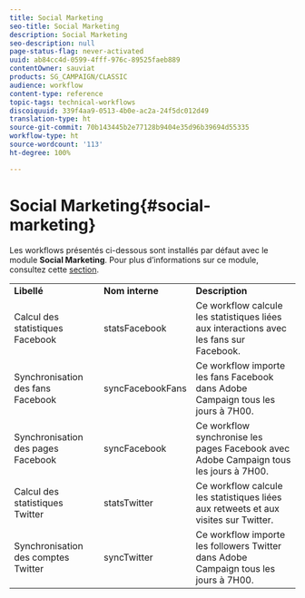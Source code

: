 ```yaml
---
title: Social Marketing
seo-title: Social Marketing
description: Social Marketing
seo-description: null
page-status-flag: never-activated
uuid: ab84cc4d-0599-4fff-976c-89525faeb889
contentOwner: sauviat
products: SG_CAMPAIGN/CLASSIC
audience: workflow
content-type: reference
topic-tags: technical-workflows
discoiquuid: 339f4aa9-0513-4b0e-ac2a-24f5dc012d49
translation-type: ht
source-git-commit: 70b143445b2e77128b9404e35d96b39694d55335
workflow-type: ht
source-wordcount: '113'
ht-degree: 100%

---
```



# Social Marketing{#social-marketing}

Les workflows présentés ci-dessous sont installés par défaut avec le module **Social Marketing**. Pour plus d’informations sur ce module, consultez cette [section](../../social/using/starting-workflows.md).

<table> 
 <tbody> 
  <tr> 
   <td> <strong>Libellé</strong><br /> </td> 
   <td> <strong>Nom interne</strong><br /> </td> 
   <td> <strong>Description</strong><br /> </td> 
  </tr> 
  <tr> 
   <td> <span class="uicontrol">Calcul des statistiques Facebook</span> <br /> </td> 
   <td> <span class="uicontrol">statsFacebook</span> <br /> </td> 
   <td> Ce workflow calcule les statistiques liées aux interactions avec les fans sur Facebook.<br /> </td> 
  </tr> 
  <tr> 
   <td> <span class="uicontrol">Synchronisation des fans Facebook</span> <br /> </td> 
   <td> <span class="uicontrol">syncFacebookFans</span> <br /> </td> 
   <td> Ce workflow importe les fans Facebook dans Adobe Campaign tous les jours à 7H00.<br /> </td> 
  </tr> 
  <tr> 
   <td> <span class="uicontrol">Synchronisation des pages Facebook</span> <br /> </td> 
   <td> <span class="uicontrol">syncFacebook</span> <br /> </td> 
   <td> Ce workflow synchronise les pages Facebook avec Adobe Campaign tous les jours à 7H00.<br /> </td> 
  </tr> 
  <tr> 
   <td> <span class="uicontrol">Calcul des statistiques Twitter</span> <br /> </td> 
   <td> <span class="uicontrol">statsTwitter</span> <br /> </td> 
   <td> Ce workflow calcule les statistiques liées aux retweets et aux visites sur Twitter.<br /> </td> 
  </tr> 
  <tr> 
   <td> <span class="uicontrol">Synchronisation des comptes Twitter</span> <br /> </td> 
   <td> <span class="uicontrol">syncTwitter</span> <br /> </td> 
   <td> Ce workflow importe les followers Twitter dans Adobe Campaign tous les jours à 7H00.<br /> </td> 
  </tr> 
 </tbody> 
</table>


